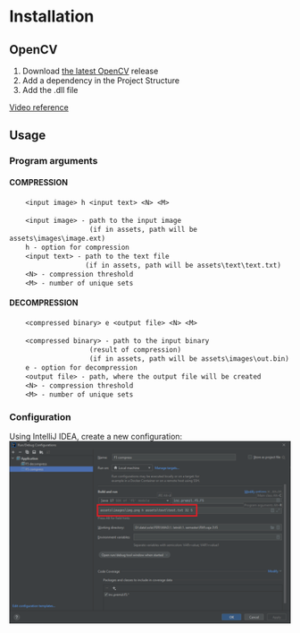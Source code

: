 # Installation

## OpenCV

1. Download [the latest OpenCV](https://opencv.org/releases/) release
2. Add a dependency in the Project Structure
3. Add the .dll file

[Video reference](https://www.youtube.com/watch?v=vLf3ZcFotyA&ab_channel=Makeitnow)

## Usage

### Program arguments

#### COMPRESSION

```
    <input image> h <input text> <N> <M>
    
    <input image> - path to the input image
                    (if in assets, path will be assets\images\image.ext)
    h - option for compression
    <input text> - path to the text file
                   (if in assets, path will be assets\text\text.txt)
    <N> - compression threshold
    <M> - number of unique sets
```

#### DECOMPRESSION

```
    <compressed binary> e <output file> <N> <M>
    
    <compressed binary> - path to the input binary 
                    (result of compression)
                    (if in assets, path will be assets\images\out.bin)
    e - option for decompression
    <output file> - path, where the output file will be created
    <N> - compression threshold
    <M> - number of unique sets
```

### Configuration

Using IntelliJ IDEA, create a new configuration:
![Configuration](docs/config.png)

